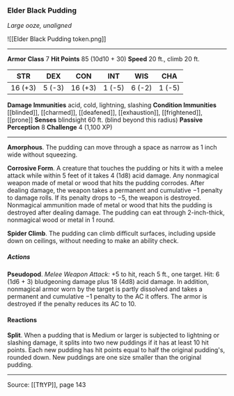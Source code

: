 ### Elder Black Pudding
_Large ooze, unaligned_

![[Elder Black Pudding token.png]]


---

**Armor Class** 7
**Hit Points** 85 (10d10 + 30)
**Speed** 20 ft., climb 20 ft.

| STR     | DEX     | CON     | INT     | WIS     | CHA     |
|---------|---------|---------|---------|---------|---------|
| 16 (+3) | 5 (-3) | 16 (+3) | 1 (-5) | 6 (-2) | 1 (-5) |

**Damage Immunities** acid, cold, lightning, slashing
**Condition Immunities** [[blinded]], [[charmed]], [[deafened]], [[exhaustion]], [[frightened]], [[prone]]
**Senses** blindsight 60 ft. (blind beyond this radius)
**Passive Perception** 8
**Challenge** 4 (1,100 XP)

---

**Amorphous**. The pudding can move through a space as narrow as 1 inch wide without squeezing.

**Corrosive Form**. A creature that touches the pudding or hits it with a melee attack while within 5 feet of it takes 4 (1d8) acid damage. Any nonmagical weapon made of metal or wood that hits the pudding corrodes. After dealing damage, the weapon takes a permanent and cumulative −1 penalty to damage rolls. If its penalty drops to −5, the weapon is destroyed. Nonmagical ammunition made of metal or wood that hits the pudding is destroyed after dealing damage. The pudding can eat through 2-inch-thick, nonmagical wood or metal in 1 round.

**Spider Climb**. The pudding can climb difficult surfaces, including upside down on ceilings, without needing to make an ability check.

##### Actions
**Pseudopod**. _Melee Weapon Attack:_ +5 to hit, reach 5 ft., one target. Hit: 6 (1d6 + 3) bludgeoning damage plus 18 (4d8) acid damage. In addition, nonmagical armor worn by the target is partly dissolved and takes a permanent and cumulative −1 penalty to the AC it offers. The armor is destroyed if the penalty reduces its AC to 10.

#### Reactions
**Split**. When a pudding that is Medium or larger is subjected to lightning or slashing damage, it splits into two new puddings if it has at least 10 hit points. Each new pudding has hit points equal to half the original pudding's, rounded down. New puddings are one size smaller than the original pudding.


---

Source: [[TftYP]], page 143
